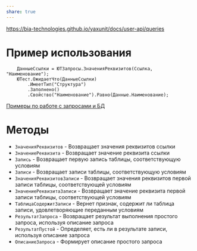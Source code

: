 ```yaml
---
share: true  
---
```

https://bia-technologies.github.io/yaxunit/docs/user-api/queries
# Пример использования
```bsl
	ДанныеСсылки = ЮТЗапросы.ЗначенияРеквизитов(Ссылка, "Наименование");
	ЮТест.ОжидаетЧто(ДанныеСсылки)
		.ИмеетТип("Структура")
		.Заполнено()
		.Свойство("Наименование").Равно(Данные.Наименование);
```
[Примеры по работе с запросами и БД](https://github.com/bia-technologies/yaxunit/blob/master/tests/src/CommonModules/ОМ_ЮТЗапросы/Module.bsl)
# Методы
- `ЗначенияРеквизитов` - Возвращает значения реквизитов ссылки
- `ЗначениеРеквизита` - Возвращает значение реквизита ссылки
- `Запись` - Возвращает первую запись таблицы, соответствующую условиям
- `Записи` - Возвращает записи таблицы, соответствующую условиям
- `ЗначенияРеквизитовЗаписи` - Возвращает значения реквизитов первой записи таблицы, соответствующей условиям
- `ЗначениеРеквизитаЗаписи` - Возвращает значение реквизита первой записи таблицы, соответствующей условиям
- `ТаблицаСодержитЗаписи` - Вернет признак, содержит ли таблица записи, удовлетворяющие переданным условиям
- `РезультатЗапроса` - Возвращает результат выполнения простого запроса, используя описание запроса
- `РезультатПустой` - Определяет, есть ли в результате записи, используя описание запроса
- `ОписаниеЗапроса` - Формирует описание простого запроса